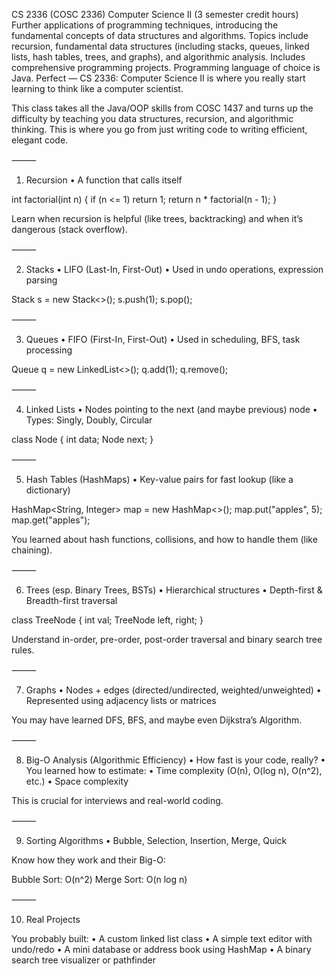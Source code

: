 CS 2336 (COSC 2336) Computer Science II (3 semester credit hours) Further applications of programming techniques, introducing the fundamental concepts of data structures and algorithms. Topics include recursion, fundamental data structures (including stacks, queues, linked lists, hash tables, trees, and graphs), and algorithmic analysis. Includes comprehensive programming projects. Programming language of choice is Java.
Perfect — CS 2336: Computer Science II is where you really start learning to think like a computer scientist.

This class takes all the Java/OOP skills from COSC 1437 and turns up the difficulty by teaching you data structures, recursion, and algorithmic thinking. This is where you go from just writing code to writing efficient, elegant code.

⸻

1. Recursion
   • A function that calls itself

int factorial(int n) {
if (n <= 1) return 1;
return n \* factorial(n - 1);
}

Learn when recursion is helpful (like trees, backtracking) and when it’s dangerous (stack overflow).

⸻

2. Stacks
   • LIFO (Last-In, First-Out)
   • Used in undo operations, expression parsing

Stack<Integer> s = new Stack<>();
s.push(1); s.pop();

⸻

3. Queues
   • FIFO (First-In, First-Out)
   • Used in scheduling, BFS, task processing

Queue<Integer> q = new LinkedList<>();
q.add(1); q.remove();

⸻

4. Linked Lists
   • Nodes pointing to the next (and maybe previous) node
   • Types: Singly, Doubly, Circular

class Node {
int data;
Node next;
}

⸻

5. Hash Tables (HashMaps)
   • Key-value pairs for fast lookup (like a dictionary)

HashMap<String, Integer> map = new HashMap<>();
map.put("apples", 5); map.get("apples");

You learned about hash functions, collisions, and how to handle them (like chaining).

⸻

6. Trees (esp. Binary Trees, BSTs)
   • Hierarchical structures
   • Depth-first & Breadth-first traversal

class TreeNode {
int val;
TreeNode left, right;
}

Understand in-order, pre-order, post-order traversal and binary search tree rules.

⸻

7. Graphs
   • Nodes + edges (directed/undirected, weighted/unweighted)
   • Represented using adjacency lists or matrices

You may have learned DFS, BFS, and maybe even Dijkstra’s Algorithm.

⸻

8. Big-O Analysis (Algorithmic Efficiency)
   • How fast is your code, really?
   • You learned how to estimate:
   • Time complexity (O(n), O(log n), O(n^2), etc.)
   • Space complexity

This is crucial for interviews and real-world coding.

⸻

9. Sorting Algorithms
   • Bubble, Selection, Insertion, Merge, Quick

Know how they work and their Big-O:

Bubble Sort: O(n^2)
Merge Sort: O(n log n)

⸻

10. Real Projects

You probably built:
• A custom linked list class
• A simple text editor with undo/redo
• A mini database or address book using HashMap
• A binary search tree visualizer or pathfinder

